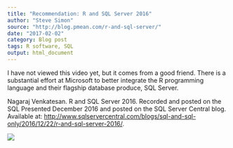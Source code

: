 ```yaml
---
title: "Recommendation: R and SQL Server 2016"
author: "Steve Simon"
source: "http://blog.pmean.com/r-and-sql-server/"
date: "2017-02-02"
category: Blog post
tags: R software, SQL
output: html_document
---
```


I have not viewed this video yet, but it comes from a good friend. There
is a substantial effort at Microsoft to better integrate the R
programming language and their flagship database produce, SQL
Server.

<!---More--->

Nagaraj Venkatesan. R and SQL Server 2016. Recorded and posted on the
SQL Presented December 2016 and posted on the SQL Server Central blog.
Available at:
<http://www.sqlservercentral.com/blogs/sql-and-sql-only/2016/12/22/r-and-sql-server-2016/>.

![](../../../web/images/17/r-and-sql-server01.png)





